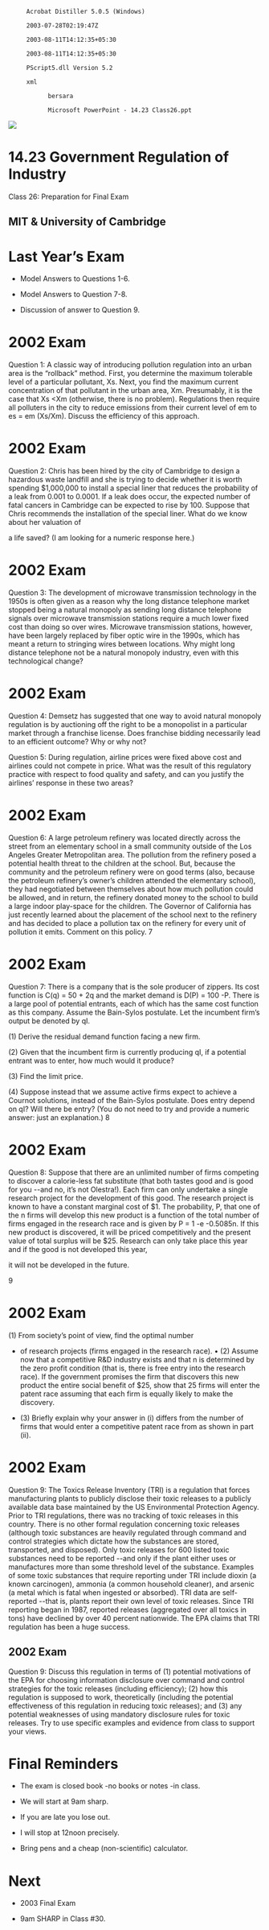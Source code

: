 
         Acrobat Distiller 5.0.5 (Windows)

         2003-07-28T02:19:47Z

         2003-08-11T14:12:35+05:30

         2003-08-11T14:12:35+05:30

         PScript5.dll Version 5.2

         xml

               bersara

               Microsoft PowerPoint - 14.23 Class26.ppt

![](images/lecture_24_preparation_for_final_exam_img_0.jpg)

# 14.23 Government Regulation of Industry

Class 26: Preparation for Final Exam

## MIT &amp; University of Cambridge

# Last Year’s Exam 

-  Model Answers to Questions 1-6. 

-  Model Answers to Question 7-8. 

-  Discussion of answer to Question 9. 

# 2002 Exam 

Question 1: A classic way of introducing pollution regulation into an urban area is the “rollback” method. First, you determine the maximum tolerable level of a particular pollutant, Xs. Next, you find the maximum current concentration of that pollutant in the urban area, Xm. Presumably, it is the case that Xs &lt;Xm (otherwise, there is no problem). Regulations then require all polluters in the city to reduce emissions from their current level of em to es = em (Xs/Xm). Discuss the efficiency of this approach. 

# 2002 Exam 

Question 2: Chris has been hired by the city of Cambridge to design a hazardous waste landfill and she is trying to decide whether it is worth spending $1,000,000 to install a special liner that reduces the probability of a leak from 0.001 to 0.0001. If a leak does occur, the expected number of fatal cancers in Cambridge can be expected to rise by 100. Suppose that Chris recommends the installation of the special liner. What do we know about her valuation of 

a life saved? (I am looking for a numeric response here.)

# 2002 Exam 

Question 3: The development of microwave transmission technology in the 1950s is often given as a reason why the long distance telephone market stopped being a natural monopoly as sending long distance telephone signals over microwave transmission stations require a much lower fixed cost than doing so over wires. Microwave transmission stations, however, have been largely replaced by fiber optic wire in the 1990s, which has meant a return to stringing wires between locations. Why might long distance telephone not be a natural monopoly industry, even with this technological change? 

# 2002 Exam

Question 4: Demsetz has suggested that one way to avoid natural monopoly regulation is by auctioning off the right to be a monopolist in a particular market through a franchise license. Does franchise bidding necessarily lead to an efficient outcome? Why or why not? 

Question 5: During regulation, airline prices were fixed above cost and airlines could not compete in price. What was the result of this regulatory practice with respect to food quality and safety, and can you justify the airlines’ response in these two areas? 

# 2002 Exam 

Question 6: A large petroleum refinery was located directly across the street from an elementary school in a small community outside of the Los Angeles Greater Metropolitan area. The pollution from the refinery posed a potential health threat to the children at the school. But, because the community and the petroleum refinery were on good terms (also, because the petroleum refinery’s owner’s children attended the elementary school), they had negotiated between themselves about how much pollution could be allowed, and in return, the refinery donated money to the school to build a large indoor play-space for the children. The Governor of California has just recently learned about the placement of the school next to the refinery and has decided to place a pollution tax on the refinery for every unit of pollution it emits. Comment on this policy. 7 

# 2002 Exam 

Question 7: There is a company that is the sole producer of zippers. Its cost function is C(q) = 50 + 2q and the market demand is D(P) = 100 -P. There is a large pool of potential entrants, each of which has the same cost function as this company. Assume the Bain-Sylos postulate. Let the incumbent firm’s output be denoted by qI. 

(1) Derive the residual demand function facing a new firm. 

(2) Given that the incumbent firm is currently producing qI, if a potential entrant was to enter, how much would it produce? 

(3) Find the limit price. 

(4)	Suppose instead that we assume active firms expect to achieve a Cournot solutions, instead of the Bain-Sylos postulate. Does entry depend on qI? Will there be entry? (You do not need to try and provide a numeric answer: just an explanation.) 8 

# 2002 Exam 

Question 8: Suppose that there are an unlimited number of firms competing to discover a calorie-less fat substitute (that both tastes good and is good for you --and no, it’s not Olestra!). Each firm can only undertake a single research project for the development of this good. The research project is known to have a constant marginal cost of $1. The probability, P, that one of the n firms will develop this new product is a function of the total number of firms engaged in the research race and is given by P = 1 -e -0.5085n. If this new product is discovered, it will be priced competitively and the present value of total surplus will be $25. Research can only take place this year and if the good is not developed this year, 

it will not be developed in the future. 

9 

# 2002 Exam

(1) From society’s point of view, find the optimal number 

- of research projects (firms engaged in the research race). • (2) Assume now that a competitive R&amp;D industry exists and that n is determined by the zero profit condition (that is, there is free entry into the research race). If the government promises the firm that discovers this new product the entire social benefit of $25, show that 25 firms will enter the patent race assuming that each firm is equally likely to make the discovery. 

- 	(3) Briefly explain why your answer in (i) differs from the number of firms that would enter a competitive patent race from as shown in part (ii). 

# 2002 Exam 

Question 9: The Toxics Release Inventory (TRI) is a regulation that forces manufacturing plants to publicly disclose their toxic releases to a publicly available data base maintained by the US Environmental Protection Agency. Prior to TRI regulations, there was no tracking of toxic releases in this country. There is no other formal regulation concerning toxic releases (although toxic substances are heavily regulated through command and control strategies which dictate how the substances are stored, transported, and disposed). Only toxic releases for 600 listed toxic substances need to be reported --and only if the plant either uses or manufactures more than some threshold level of the substance. Examples of some toxic substances that require reporting under TRI include dioxin (a known carcinogen), ammonia (a common household cleaner), and arsenic (a metal which is fatal when ingested or absorbed). TRI data are self-reported --that is, plants report their own level of toxic releases. Since TRI reporting began in 1987, reported releases (aggregated over all toxics in tons) have declined by over 40 percent nationwide. The EPA claims that TRI regulation has been a huge success. 

## 2002 Exam

Question 9: Discuss this regulation in terms of (1) potential motivations of the EPA for choosing information disclosure over command and control strategies for the toxic releases (including efficiency); (2) how this regulation is supposed to work, theoretically (including the potential effectiveness of this regulation in reducing toxic releases); and (3) any potential weaknesses of using mandatory disclosure rules for toxic releases. Try to use specific examples and evidence from class to support your views. 

# Final Reminders 

- 	The exam is closed book -no books or notes -in class. 

-  We will start at 9am sharp. 

-  If you are late you lose out. 

-  I will stop at 12noon precisely. 

- 	Bring pens and a cheap (non-scientific) calculator. 

# Next 

-  2003 Final Exam 

-  9am SHARP in Class #30. 
